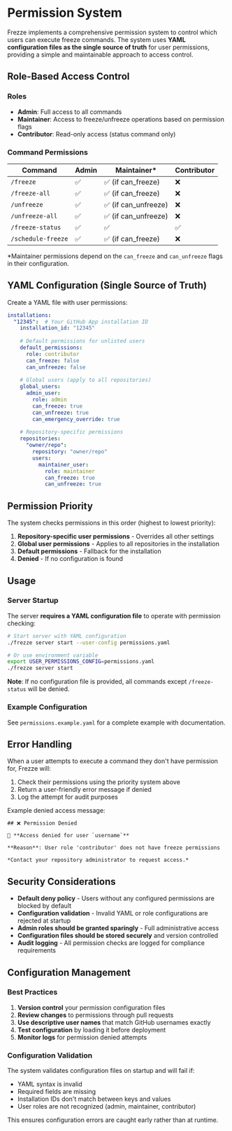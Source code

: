# Permission System

Frezze implements a comprehensive permission system to control which users can execute freeze commands. The system uses **YAML configuration files as the single source of truth** for user permissions, providing a simple and maintainable approach to access control.

## Role-Based Access Control

### Roles

- **Admin**: Full access to all commands
- **Maintainer**: Access to freeze/unfreeze operations based on permission flags
- **Contributor**: Read-only access (status command only)

### Command Permissions

| Command | Admin | Maintainer* | Contributor |
|---------|-------|-------------|-------------|
| `/freeze` | ✅ | ✅ (if can_freeze) | ❌ |
| `/freeze-all` | ✅ | ✅ (if can_freeze) | ❌ |
| `/unfreeze` | ✅ | ✅ (if can_unfreeze) | ❌ |
| `/unfreeze-all` | ✅ | ✅ (if can_unfreeze) | ❌ |
| `/freeze-status` | ✅ | ✅ | ✅ |
| `/schedule-freeze` | ✅ | ✅ (if can_freeze) | ❌ |

*Maintainer permissions depend on the `can_freeze` and `can_unfreeze` flags in their configuration.

## YAML Configuration (Single Source of Truth)

Create a YAML file with user permissions:

```yaml
installations:
  "12345":  # Your GitHub App installation ID
    installation_id: "12345"
    
    # Default permissions for unlisted users
    default_permissions:
      role: contributor
      can_freeze: false
      can_unfreeze: false
    
    # Global users (apply to all repositories)
    global_users:
      admin_user:
        role: admin
        can_freeze: true
        can_unfreeze: true
        can_emergency_override: true
    
    # Repository-specific permissions
    repositories:
      "owner/repo":
        repository: "owner/repo"
        users:
          maintainer_user:
            role: maintainer
            can_freeze: true
            can_unfreeze: true
```

## Permission Priority

The system checks permissions in this order (highest to lowest priority):

1. **Repository-specific user permissions** - Overrides all other settings
2. **Global user permissions** - Applies to all repositories in the installation
3. **Default permissions** - Fallback for the installation
4. **Denied** - If no configuration is found

## Usage

### Server Startup

The server **requires a YAML configuration file** to operate with permission checking:

```bash
# Start server with YAML configuration
./frezze server start --user-config permissions.yaml

# Or use environment variable
export USER_PERMISSIONS_CONFIG=permissions.yaml
./frezze server start
```

**Note**: If no configuration file is provided, all commands except `/freeze-status` will be denied.

### Example Configuration

See `permissions.example.yaml` for a complete example with documentation.

## Error Handling

When a user attempts to execute a command they don't have permission for, Frezze will:

1. Check their permissions using the priority system above
2. Return a user-friendly error message if denied
3. Log the attempt for audit purposes

Example denied access message:
```
## ❌ Permission Denied

🚫 **Access denied for user `username`**

**Reason**: User role 'contributor' does not have freeze permissions

*Contact your repository administrator to request access.*
```

## Security Considerations

- **Default deny policy** - Users without any configured permissions are blocked by default
- **Configuration validation** - Invalid YAML or role configurations are rejected at startup
- **Admin roles should be granted sparingly** - Full administrative access
- **Configuration files should be stored securely** and version controlled
- **Audit logging** - All permission checks are logged for compliance requirements

## Configuration Management

### Best Practices

1. **Version control** your permission configuration files
2. **Review changes** to permissions through pull requests
3. **Use descriptive user names** that match GitHub usernames exactly
4. **Test configuration** by loading it before deployment
5. **Monitor logs** for permission denied attempts

### Configuration Validation

The system validates configuration files on startup and will fail if:
- YAML syntax is invalid
- Required fields are missing
- Installation IDs don't match between keys and values
- User roles are not recognized (admin, maintainer, contributor)

This ensures configuration errors are caught early rather than at runtime.